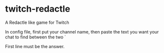 # twitch-redactle
A Redactle like game for Twitch

In config file, first put your channel name, then paste the text you want your chat to find between the two `

First line must be the answer.
